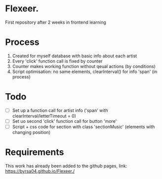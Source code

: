 # Flexeer.
First repository after 2 weeks in frontend learning
# Process
1. Created for myself database with basic info about each artist
2. Every 'click' function call is fixed by counter
3. Counter makes working function without qeual actions (by conditions)
4. Script optimisation: no same elements, clearInterval() for info 'span' (in process)

# Todo 
- [ ] Set up a function call for artist info ('span' with clearInterval/letterTimeout = 0)
- [ ] Set uo second 'click' function call for button 'more'
- [ ] Script + css code for section with class 'sectionMusic' (elements with changing position)
  
# Requirements
This work has already been added to the github pages, link:
https://byrsa04.github.io/Flexeer./
